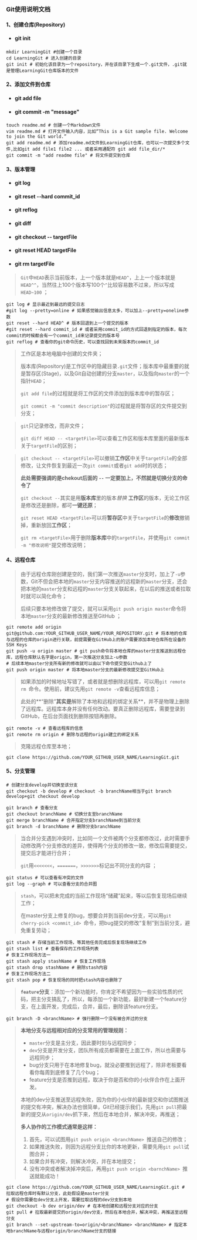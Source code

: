 ### Git使用说明文档

#### 1、创建仓库(Repository)

* #### git init 

```shell
mkdir LearningGit #创建一个目录
cd LearningGit # 进入创建的目录
git init # 初始化该目录为一个repository，并在该目录下生成一个.git文件，.git就是管理LearningGit仓库版本的文件
```

#### 2、添加文件到仓库

* #### git add file

* #### git commit -m  "message"

```shell
touch readme.md # 创建一个Markdown文件
vim readme.md # 打开文件输入内容，比如“This is a Git sample file. Welcome to join the Git world.”
git add readme.md # 添加readme.md文件到LearningGit仓库，也可以一次提交多个文件,比如git add file1 file2 ... 或者采用通配符 git add file_dir/*
git commit -m "add readme file" # 将文件提交到仓库
```

#### 3、版本管理

* #### git log

* #### git reset --hard commit_id

* #### git reflog

* #### git diff 

* #### git checkout -- targetFile

* #### git reset HEAD targetFile

* #### git rm targetFile

> `Git`中`HEAD`表示当前版本，上一个版本就是`HEAD^`，上上一个版本就是`HEAD^^`，当然往上100个版本写100个`^`比较容易数不过来，所以写成`HEAD~100` ；

```shell
git log # 显示最近到最远的提交日志
#git log --pretty=online # 如果感觉输出信息太多，可以加上--pretty=oneline参数
git reset --hard HEAD^ # 版本回退到上一个提交的版本
#git reset --hard commit_id # 或者采用commit_id的方式回退到指定的版本，每次commit的时候都会有一个commit_id来记录提交的版本号
git reflog # 查看你的git命令历史，可以查找回到未来版本的commit_id
```



> 工作区是本地电脑中创建的文件夹；
>
> 版本库(Repository)是工作区中的隐藏目录`.git`文件；版本库中最重要的就是暂存区(Stage)，以及Git自动创建的分支`master`，以及指向`master`的一个指针`HEAD`；
>
> `git add file`的过程就是将工作区的文件添加到版本库中的暂存区；
>
> `git commit -m "commit description"`的过程就是将暂存区的文件提交到分支；



> `git`只记录修改，而非文件；
>
> `git diff HEAD -- <targetFile>`可以查看工作区和版本库里面的最新版本关于`targetFile`的区别；



> `git checkout -- <targetFile>`可以撤销**工作区**中关于`targetFile`的全部修改，让文件恢复到最近一次`git commit`或者`git add`时的状态；
>
> **此处需要强调的是chekout后面的 `--` 一定要加上，不然就是切换分支的命令了**
>
> `git checkout --`其实是用**版本库**里的版本*替换* **工作区**的版本，无论工作区是修改还是删除，都可**一键还原**；
>
> `git reset HEAD <targetFile>`可以将**暂存区**中关于`targetFile`的**修改**撤销掉，重新放回**工作区**；
>
> `git rm <targetFile>`用于删除**版本库**中的`targetFile`，并使用`git commit -m "修改说明"`提交修改说明；

#### 4、远程仓库

> 由于远程仓库刚创建是空的，我们第一次推送`master`分支时，加上了`-u`参数，Git不但会把本地的`master`分支内容推送的远程新的`master`分支，还会把本地的`master`分支和远程的`master`分支关联起来，在以后的推送或者拉取时就可以简化命令；
>
> 后续只要本地修改做了提交，就可以采用`git push origin master`命令将 本地`master`分支的最新修改推送至GitHub ；

```shell
git remote add origin git@github.com:YOUR_GITHUB_USER_NAME/YOUR_REPOSITORY.git # 将本地的仓库与远程的仓库的origin进行关联，前提需要在GitHub上的账户需要添加本地仓库所在设备的SSH Keys
git push -u origin master # git push命令将本地仓库的master分支推送到远程仓库，远程仓库默认名字是origin，第一次推送分支加上-u参数
# 后续本地master分支所有新的修改就可以由以下命令提交至Github上了
git push origin master # 将本地master分支的最新修改提交至GitHub上
```



> 如果添加的时候地址写错了，或者就是想删除远程库，可以用`git remote rm `命令。使用前，建议先用`git remote -v`查看远程库信息；
>
> 此处的**“删除”**其实是**解除了本地和远程的绑定关系**，并不是物理上删除了远程库。远程库本身并没有任何改动。要真正删除远程库，需要登录到GitHub，在后台页面找到删除按钮再删除。 

```shell
git remote -v # 查看远程库的信息
git remote rm origin # 删除与远程的origin建立的绑定关系
```



> 克隆远程仓库至本地；

```shell
git clone https://github.com/YOUR_GITHUB_USER_NAME/LearningGit.git
```

#### 5、分支管理

```shell
# 创建分支develop并切换至该分支
git checkout -b develop # checkout -b branchName相当于git branch develop+git checkout develop

git branch # 查看分支
git checkout branchName # 切换分支至branchName
git merge branchName # 合并指定分支branchName到当前分支
git branch -d branchName # 删除分支branchName
```

>  当合并分支遇到冲突时，比如同一个文件被两个分支都修改过，此时需要手动修改两个分支修改的差异，使得两个分支的修改一致，修改后需要提交，提交后才能进行合并；
>
>  `git`用`<<<<<<<`，`=======`，`>>>>>>>`标记出不同分支的内容 ；

```shell
git status # 可以查看有冲突的文件
git log --graph # 可以查看分支的合并图
```



>  `stash`，可以把未完成的当前工作现场“储藏”起来，等以后恢复现场后继续工作；
>
>  在master分支上修复的bug，想要合并到当前dev分支，可以用`git cherry-pick <commit_id> `命令，把bug提交的修改“复制”到当前分支，避免重复劳动；

```shell
git stash # 存储当前工作现场，等其他任务完成后恢复现场继续工作
git stash list # 查看保存的工作现场列表
# 恢复工作现场方法一
git stash apply stashName # 恢复工作现场
git stash drop stashName # 删除stash内容
# 恢复工作现场方法二
git stash pop # 恢复现场的同时把stash内容也删除了
```



> **`feature`分支**：添加一个新功能时，你肯定不希望因为一些实验性质的代码，把主分支搞乱了，所以，每添加一个新功能，最好新建一个feature分支，在上面开发，完成后，合并，最后，删除该feature分支。 

```shell
git branch -D <branchName> # 强行删除一个没有被合并过的分支
```



> **本地分支与远程相对应的分支常用的管理规则：**
>
> - `master`分支是主分支，因此要时刻与远程同步；
> - `dev`分支是开发分支，团队所有成员都需要在上面工作，所以也需要与远程同步；
> - bug分支只用于在本地修复bug，就没必要推到远程了，除非老板要看看你每周到底修复了几个bug；
> - feature分支是否推到远程，取决于你是否和你的小伙伴合作在上面开发。
>
> 
>
> 本地的dev分支推送至远程失败，因为你的小伙伴的最新提交和你试图推送的提交有冲突，解决办法也很简单，Git已经提示我们，先用`git pull`把最新的提交从`origin/dev`抓下来，然后在本地合并，解决冲突，再推送；
>
>  **多人协作的工作模式通常是这样：** 
>
> 1. 首先，可以试图用`git push origin <branchName> `推送自己的修改；
> 2. 如果推送失败，则因为远程分支比你的本地更新，需要先用`git pull`试图合并；
> 3. 如果合并有冲突，则解决冲突，并在本地提交；
> 4. 没有冲突或者解决掉冲突后，再用`git push origin <barnchName> `推送就能成功！

```shell
git clone https://github.com/YOUR_GITHUB_USER_NAME/LearningGit.git # 拉取远程仓库时有默认分支，此处假设是master分支
# 假设你需要在dev分支上开发，需要拉取远程的dev分支到本地
git checkout -b dev origin/dev # 在本地创建和远程分支对应的分支
git pull # 拉取最新提交的origin/dev分支，然后在本地合并，解决冲突，再推送至远程分支
git branch --set-upstream-to=origin/<branchName> <branchName> # 指定本地branchName与远程origin/branchName分支的链接
```

